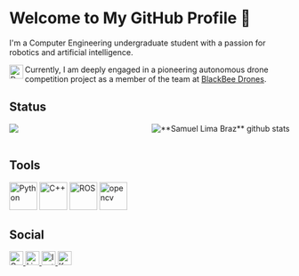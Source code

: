 # Welcome to My GitHub Profile 👋


I'm a Computer Engineering undergraduate student with a passion for robotics and artificial intelligence.

<img align="left" width="25" height="25" src="https://images.emojiterra.com/google/noto-emoji/unicode-15/animated/1f41d.gif" alt="Descrição do GIF">

Currently, I am deeply engaged in a pioneering autonomous drone competition project as a member of the team at [BlackBee Drones](https://blackbeedrones.com/).


## Status
<div style="display: inline_block" align="left">
  <a href="https://github.com/samuellimabraz">
  <img align="center" src="https://github-readme-stats.vercel.app/api/top-langs/?username=samuellimabraz&theme=one_dark_pro&hide_langs_below=1" />
  </a>

  <a href="https://github.com/samuellimabraz">
   <img align="right" src="https://github-readme-stats.vercel.app/api?username=samuellimabraz&show_icons=true&theme=one_dark_pro&line_height=27" alt="**Samuel Lima Braz** github stats"/>
  </a>
</div>
<br>  

## Tools
<div align="left">
  <!-- Ícone do Python -->
  <img src="https://skillicons.dev/icons?i=python&theme=dark" alt="Python" width="50" height="50"/>
  <!-- Ícone do C++ -->
  <img src="https://skillicons.dev/icons?i=cpp&theme=dark" alt="C++" width="50" height="50"/>
  <!-- Ícone do ROS -->
  <img src="https://skillicons.dev/icons?i=ros&theme=dark" alt="ROS" width="50" height="50"/>
  <!-- Ícone do OpenCV -->
  <img src="https://img.icons8.com/color/48/opencv.png" alt="opencv" width="50" height="50"/>
</div>


## Social
<div align="left">
  <a href="mailto:contato.samuellimabraz@gmail.com">
    <img height="25" src="https://img.shields.io/badge/-Gmail-%23333?style=for-the-badge&logo=gmail&logoColor=white" alt="Gmail" target="_blank">
  </a>
  
  <a href="https://www.linkedin.com/in/samuel-lima-braz-7a9a1525b/">
    <img height="25" src="https://img.shields.io/static/v1?message=LinkedIn&logo=linkedin&label=&color=0077B5&logoColor=white&labelColor=&style=for-the-badge" alt="LinkedIn" target="_blank">
  </a>
  
  <a href="https://www.instagram.com/samuellimabraz/" alt="Instagram">
    <img height="25" src="https://img.shields.io/badge/-Instagram-DF0174?style=for-the-badge&labelColor=DF0174&logo=instagram&logoColor=white&link=https://www.instagram.com/samuellimabraz/" alt="Instagram" target="_blank">
  </a>

  <a href="https://www.kaggle.com/samuellimabraz" alt="Kaggle">
    <img height="25" src="https://img.shields.io/badge/-Kaggle-20BEFF?style=for-the-badge&labelColor=20BEFF&logo=kaggle&logoColor=white&link=https://www.kaggle.com/samuellimabraz" alt="Kaggle" target="_blank">
  </a>
</div>



